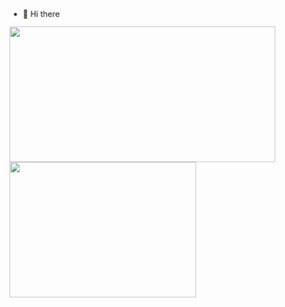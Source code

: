 - 👋 Hi there

<p>
  <kbd align="center">
    <img height=240 width=470 src="https://github-readme-stats.vercel.app/api?username=lunarwhite&bg_color=00000000&text_color=58a6ff&hide_border=true&disable_animations=true&show_icons=true&count_private=true&include_all_commits=true">
    <img height=240 width=330 src="https://github-readme-stats.vercel.app/api/top-langs/?username=lunarwhite&bg_color=00000000&text_color=58a6ff&hide_border=true&disable_animations=true&layout=compact&hide=html,css,scss,jupyter%20notebook&langs_count=8">
  </kbd>
</p>
